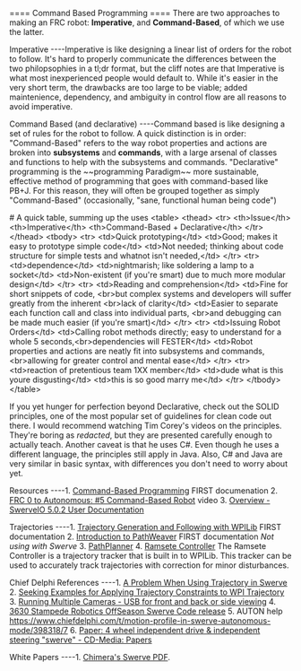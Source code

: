 ==== Command Based Programming ==== There are two approaches to making
an FRC robot: **Imperative**, and **Command-Based**, of which we use the
latter.

Imperative \-\-\--Imperative is like designing a linear list of orders
for the robot to follow. It\'s hard to properly communicate the
differences between the two philopsophies in a tl;dr format, but the
cliff notes are that Imperative is what most inexperienced people would
default to. While it\'s easier in the very short term, the drawbacks are
too large to be viable; added maintenience, dependency, and ambiguity in
control flow are all reasons to avoid imperative.

Command Based (and declarative) \-\-\--Command based is like designing a
set of rules for the robot to follow. A quick distinction is in order:
\"Command-Based\" refers to the way robot properties and actions are
broken into **subsystems** and **commands**, with a large arsenal of
classes and functions to help with the subsystems and commands.
\"Declarative\" programming is the \~\~programming Paradigm\~\~ more
sustainable, effective method of programming that goes with
command-based like PB+J. For this reason, they will often be grouped
together as simply \"Command-Based\" (occasionally, \"sane, functional
human being code\")

\# A quick table, summing up the uses \<table\> \<thead\> \<tr\>
\<th\>Issue\</th\> \<th\>Imperative\</th\> \<th\>Command-Based +
Declarative\</th\> \</tr\> \</thead\> \<tbody\> \<tr\> \<td\>Quick
prototyping\</td\> \<td\>Good; makes it easy to prototype simple
code\</td\> \<td\>Not needed; thinking about code structure for simple
tests and whatnot isn\'t needed,\</td\> \</tr\> \<tr\>
\<td\>dependence\</td\> \<td\>nightmarish; like soldering a lamp to a
socket\</td\> \<td\>Non-existent (if you\'re smart) due to much more
modular design\</td\> \</tr\> \<tr\> \<td\>Reading and
comprehension\</td\> \<td\>Fine for short snippets of code, \<br\>but
complex systems and developers will suffer greatly from the inherent
\<br\>lack of clarity\</td\> \<td\>Easier to separate each function call
and class into individual parts, \<br\>and debugging can be made much
easier (if you\'re smart)\</td\> \</tr\> \<tr\> \<td\>Issuing Robot
Orders\</td\> \<td\>Calling robot methods directly; easy to understand
for a whole 5 seconds,\<br\>dependencies will FESTER\</td\> \<td\>Robot
properties and actions are neatly fit into subsystems and commands,
\<br\>allowing for greater control and mental ease\</td\> \</tr\> \<tr\>
\<td\>reaction of pretentious team 1XX member\</td\> \<td\>dude what is
this youre disgusting\</td\> \<td\>this is so good marry me\</td\>
\</tr\> \</tbody\> \</table\>

If you yet hunger for perfection beyond Declarative, check out the SOLID
principles, one of the most popular set of guidelines for clean code out
there. I would recommend watching Tim Corey\'s videos on the principles.
They\'re boring as *redacted*, but they are presented carefully enough
to actually teach. Another caveat is that he uses C#. Even though he
uses a different language, the principles still apply in Java. Also, C#
and Java are very similar in basic syntax, with differences you don\'t
need to worry about yet.

Resources \-\-\--1. [Command-Based
Programming](https://docs.wpilib.org/en/stable/docs/software/commandbased/index.html)
FIRST documenation 2. [FRC 0 to Autonomous: #5 Command-Based
Robot](https://youtu.be/VoxeXqy1bdQ) video 3. [Overview - SwerveIO 5.0.2
User Documentation](https://javadoc.bancino.net/SwerveIO/latest/)

Trajectories \-\-\--1. [Trajectory Generation and Following with
WPILib](https://docs.wpilib.org/en/stable/docs/software/advanced-controls/trajectories/index.html)
FIRST documentation 2. [Introduction to
PathWeaver](https://docs.wpilib.org/en/stable/docs/software/wpilib-tools/pathweaver/introduction.html)
FIRST documentation *Not using with Swerve* 3.
[PathPlanner](https://github.com/mjansen4857/pathplanner/wiki) 4.
[Ramsete
Controller](https://docs.wpilib.org/en/stable/docs/software/advanced-controls/trajectories/ramsete.html)
The Ramsete Controller is a trajectory tracker that is built in to
WPILib. This tracker can be used to accurately track trajectories with
correction for minor disturbances.

Chief Delphi References \-\-\--1. [A Problem When Using Trajectory in
Swerve](https://www.chiefdelphi.com/t/a-problem-when-using-trajectory-in-a-swerve-drive/395400)
2. [Seeking Examples for Applying Trajectory Constraints to WPI
Trajectory](https://www.chiefdelphi.com/t/seeking-examples-for-applying-trajectory-constraints-to-wpi-trajectory/392813)
3. [Running Multiple Cameras - USB for front and back or side
viewing](https://www.chiefdelphi.com/t/is-it-possible-to-have-two-cameras/338519/2)
4. [3630 Stampede Robotics OffSeason Swerve Code
release](https://www.chiefdelphi.com/t/3630-stampede-robotics-offseason-swerve-code-release/398713)
5. AUTON help
<https://www.chiefdelphi.com/t/motion-profile-in-swerve-autonomous-mode/398318/7>
6. [Paper: 4 wheel independent drive & independent steering \"swerve\" -
CD-Media:
Papers](https://www.chiefdelphi.com/t/paper-4-wheel-independent-drive-independent-steering-swerve/107383)

White Papers \-\-\--1. [Chimera\'s Swerve
PDF](https://www.first1684.com/uploads/2/0/1/6/20161347/chimiswerve_whitepaper__2_.pdf).
